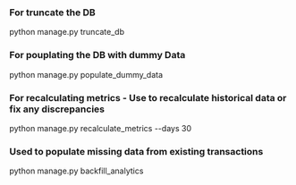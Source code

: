 ### For truncate the DB
python manage.py truncate_db

### For pouplating the DB with dummy Data
python manage.py populate_dummy_data


### For recalculating metrics - Use to recalculate historical data or fix any discrepancies
python manage.py recalculate_metrics --days 30

### Used to populate missing data from existing transactions
python manage.py backfill_analytics